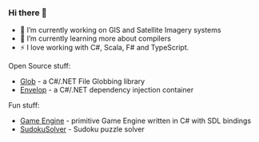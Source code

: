 ### Hi there 👋


- 🔭 I’m currently working on GIS and Satellite Imagery systems
- 🌱 I’m currently learning more about compilers
- ⚡ I love working with C#, Scala, F# and TypeScript.


Open Source stuff:

* [Glob](https://github.com/kthompson/glob) - a C#/.NET File Globbing library
* [Envelop](https://github.com/kthompson/envelop) - a C#/.NET dependency injection container

Fun stuff:
* [Game Engine](https://github.com/kthompson/game-engine) - primitive Game Engine written in C# with SDL bindings
* [SudokuSolver](https://github.com/kthompson/SudokuSolver) - Sudoku puzzle solver

<!--
**kthompson/kthompson** is a ✨ _special_ ✨ repository because its `README.md` (this file) appears on your GitHub profile.

Here are some ideas to get you started:

- 🔭 I’m currently working on ...
- 🌱 I’m currently learning ...
- 👯 I’m looking to collaborate on ...
- 🤔 I’m looking for help with ...
- 💬 Ask me about ...
- 📫 How to reach me: ...
- 😄 Pronouns: ...
- ⚡ Fun fact: ...
-->

